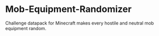 # Mob-Equipment-Randomizer
Challenge datapack for Minecraft makes every hostile and neutral mob equipment random.
